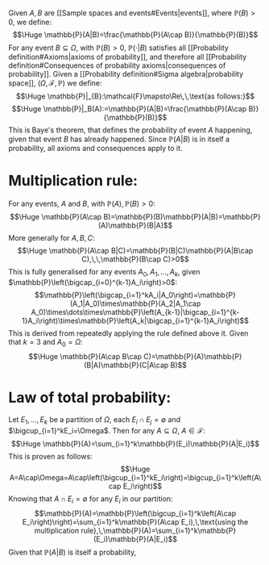 
Given $A, B$ are [[Sample spaces and events#Events|events]], where $\mathbb{P}(B)>0$, we define:
$$\Huge \mathbb{P}(A|B)=\frac{\mathbb{P}(A\cap B)}{\mathbb{P}(B)}$$
For any event $B\subseteq \Omega$, with $\mathbb{P}(B)>0$, $\mathbb{P}(\cdot|B)$ satisfies all [[Probability definition#Axioms|axioms of probability]], and therefore all [[Probability definition#Consequences of probability axioms|consequences of probability]]. Given a [[Probability definition#Sigma algebra|probability space]], $(\Omega,\mathcal{F},\mathbb{P})$ we define:
$$\Huge \mathbb{P}|_{B}:\mathcal{F}\mapsto\Re\,\,\text{as follows:}$$
$$\Huge \mathbb{P}|_B(A):=\mathbb{P}(A|B)=\frac{\mathbb{P}(A\cap B)}{\mathbb{P}(B)}$$
This is Baye's theorem, that defines the probability of event $A$ happening, given that event $B$ has already happened. Since $\mathbb{P}(A|B)$ is in itself a probability, all axioms and consequences apply to it.
# Multiplication rule:

For any events, $A$ and $B$, with $\mathbb{P}(A),\mathbb{P}(B)>0$:$$\Huge \mathbb{P}(A\cap B)=\mathbb{P}(B)\mathbb{P}(A|B)=\mathbb{P}(A)\mathbb{P}(B|A)$$
More generally for $A,B,C$:$$\Huge \mathbb{P}(A\cap B|C)=\mathbb{P}(B|C)\mathbb{P}(A|B\cap C),\,\,\mathbb{P}(B\cap C)>0$$
This is fully generalised for any events $A_0,A_1,\dots,A_k$, given $\mathbb{P}\left(\bigcap_{i=0}^{k-1}A_i\right)>0$:$$\mathbb{P}\left(\bigcap_{i=1}^kA_i|A_0\right)=\mathbb{P}(A_1|A_0)\times\mathbb{P}(A_2|A_1\cap A_0)\times\dots\times\mathbb{P}\left(A_{k-1}|\bigcap_{i=1}^{k-1}A_i\right)\times\mathbb{P}\left(A_k|\bigcap_{i=1}^{k-1}A_i\right)$$
This is derived from repeatedly applying the rule defined above it. Given that $k=3$ and $A_0=\Omega$:$$\Huge \mathbb{P}(A\cap B\cap C)=\mathbb{P}(A)\mathbb{P}(B|A)\mathbb{P}(C|A\cap B)$$
# Law of total probability:

Let $E_1,\dots,E_k$ be a partition of $\Omega$, each $E_i\cap E_j=\emptyset$ and $\bigcup_{i=1}^kE_i=\Omega$. Then for any $A\subseteq\Omega$, $A\in\mathcal{F}$:$$\Huge \mathbb{P}(A)=\sum_{i=1}^k\mathbb{P}(E_i)\mathbb{P}(A|E_i)$$
This is proven as follows:
$$\Huge A=A\cap\Omega=A\cap\left(\bigcup_{i=1}^kE_i\right)=\bigcup_{i=1}^k\left(A\cap E_i\right)$$
Knowing that $A\cap E_i=\emptyset$ for any $E_i$ in our partition:$$\mathbb{P}(A)=\mathbb{P}\left(\bigcup_{i=1}^k\left(A\cap E_i\right)\right)=\sum_{i=1}^k\mathbb{P}(A\cap E_i),\,\text{using the multiplication rule},\,\mathbb{P}(A)=\sum_{i=1}^k\mathbb{P}(E_i)\mathbb{P}(A|E_i)$$
Given that $\mathbb{P}(A|B)$ is itself a probability,